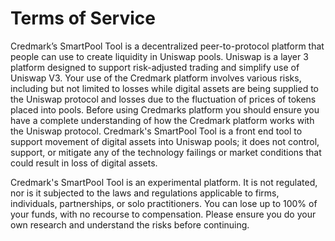 # Terms of Service
Credmark’s SmartPool Tool is a decentralized peer-to-protocol platform that people can use to create liquidity in Uniswap pools. Uniswap is a layer 3 platform designed to support risk-adjusted trading and simplify use of Uniswap V3. Your use of the Credmark platform involves various risks, including but not limited to losses while digital assets are being supplied to the Uniswap protocol and losses due to the fluctuation of prices of tokens placed into pools. Before using Credmarks platform you should ensure you have a complete understanding of how the Credmark platform works with the Uniswap protocol. Credmark's SmartPool Tool is a front end tool to support movement of digital assets into Uniswap pools; it does not control, support, or mitigate any of the technology failings or market conditions that could result in loss of digital assets.

Credmark's SmartPool Tool is an experimental platform. It is not regulated, nor is it subjected to the laws and regulations applicable to firms, individuals, partnerships, or solo practitioners. You can lose up to 100% of your funds, with no recourse to compensation. Please ensure you do your own research and understand the risks before continuing.
